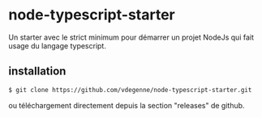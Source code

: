 # node-typescript-starter

Un starter avec le strict minimum pour démarrer un projet NodeJs qui fait usage du langage typescript.

## installation

```bash
$ git clone https://github.com/vdegenne/node-typescript-starter.git
```

ou téléchargement directement depuis la section "releases" de github.
